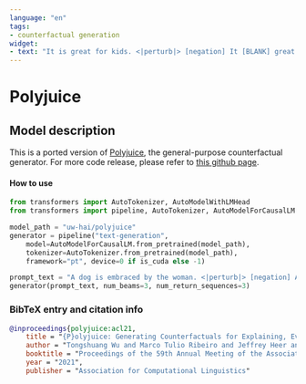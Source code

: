 ```yaml
---
language: "en"
tags:
- counterfactual generation
widget:
- text: "It is great for kids. <|perturb|> [negation] It [BLANK] great for kids. [SEP]"
---
```


# Polyjuice

## Model description

This is a ported version of [Polyjuice](https://homes.cs.washington.edu/~wtshuang/static/papers/2021-arxiv-polyjuice.pdf), the general-purpose counterfactual generator.
For more code release, please refer to [this github page](https://github.com/tongshuangwu/polyjuice).

#### How to use

```python
from transformers import AutoTokenizer, AutoModelWithLMHead
from transformers import pipeline, AutoTokenizer, AutoModelForCausalLM

model_path = "uw-hai/polyjuice"
generator = pipeline("text-generation", 
    model=AutoModelForCausalLM.from_pretrained(model_path), 
    tokenizer=AutoTokenizer.from_pretrained(model_path),
    framework="pt", device=0 if is_cuda else -1)

prompt_text = "A dog is embraced by the woman. <|perturb|> [negation] A dog is [BLANK] the woman."
generator(prompt_text, num_beams=3, num_return_sequences=3)
```

### BibTeX entry and citation info

```bibtex
@inproceedings{polyjuice:acl21,
    title = "{P}olyjuice: Generating Counterfactuals for Explaining, Evaluating, and Improving Models",
    author = "Tongshuang Wu and Marco Tulio Ribeiro and Jeffrey Heer and Daniel S. Weld",
    booktitle = "Proceedings of the 59th Annual Meeting of the Association for Computational Linguistics",
    year = "2021",
    publisher = "Association for Computational Linguistics"
```